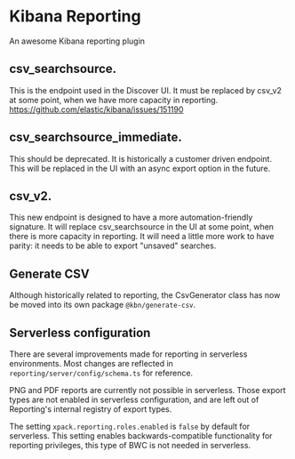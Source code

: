 # Kibana Reporting

An awesome Kibana reporting plugin

## csv_searchsource. 
This is the endpoint used in the Discover UI. It must be replaced by csv_v2 at some point, when we have more capacity in reporting. https://github.com/elastic/kibana/issues/151190
## csv_searchsource_immediate. 
This should be deprecated. It is historically a customer driven endpoint.  This will be replaced in the UI with an async export option in the future. 
## csv_v2. 
This new endpoint is designed to have a more automation-friendly signature. It will replace csv_searchsource in the UI at some point, when there is more capacity in reporting. It will need a little more work to have parity: it needs to be able to export "unsaved" searches.

## Generate CSV
Although historically related to reporting, the CsvGenerator class has now be moved into its own package `@kbn/generate-csv`. 

## Serverless configuration
There are several improvements made for reporting in serverless environments. Most changes are reflected in `reporting/server/config/schema.ts` for reference. 

PNG and PDF reports are currently not possible in serverless. Those export types are not enabled in serverless configuration, and are left out of Reporting's internal registry of export types.

The setting `xpack.reporting.roles.enabled` is `false` by default for serverless. This setting enables backwards-compatible functionality for reporting privileges, this type of BWC is not needed in serverless.
